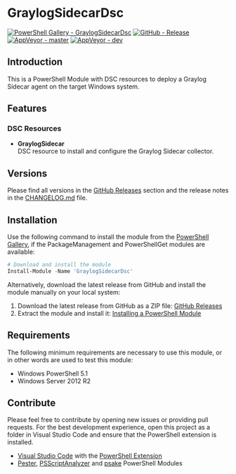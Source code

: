 # GraylogSidecarDsc


[![PowerShell Gallery - GraylogSidecarDsc](https://img.shields.io/badge/PowerShell_Gallery-GraylogSidecarDsc-0072C6.svg)](https://www.powershellgallery.com/packages/GraylogSidecarDsc)
[![GitHub - Release](https://img.shields.io/github/release/claudiospizzi/GraylogSidecarDsc.svg)](https://github.com/claudiospizzi/GraylogSidecarDsc/releases)
[![AppVeyor - master](https://img.shields.io/appveyor/ci/claudiospizzi/GraylogSidecarDsc/master.svg)](https://ci.appveyor.com/project/claudiospizzi/GraylogSidecarDsc/branch/master)
[![AppVeyor - dev](https://img.shields.io/appveyor/ci/claudiospizzi/GraylogSidecarDsc/dev.svg)](https://ci.appveyor.com/project/claudiospizzi/GraylogSidecarDsc/branch/dev)

## Introduction

This is a PowerShell Module with DSC resources to deploy a Graylog Sidecar agent
on the target Windows system.

## Features

### DSC Resources

* **GraylogSidecar**  
  DSC resource to install and configure the Graylog Sidecar collector.

## Versions

Please find all versions in the [GitHub Releases] section and the release notes
in the [CHANGELOG.md] file.

## Installation

Use the following command to install the module from the [PowerShell Gallery],
if the PackageManagement and PowerShellGet modules are available:

```powershell
# Download and install the module
Install-Module -Name 'GraylogSidecarDsc'
```

Alternatively, download the latest release from GitHub and install the module
manually on your local system:

1. Download the latest release from GitHub as a ZIP file: [GitHub Releases]
2. Extract the module and install it: [Installing a PowerShell Module]

## Requirements

The following minimum requirements are necessary to use this module, or in other
words are used to test this module:

* Windows PowerShell 5.1
* Windows Server 2012 R2

## Contribute

Please feel free to contribute by opening new issues or providing pull requests.
For the best development experience, open this project as a folder in Visual
Studio Code and ensure that the PowerShell extension is installed.

* [Visual Studio Code] with the [PowerShell Extension]
* [Pester], [PSScriptAnalyzer] and [psake] PowerShell Modules

[PowerShell Gallery]: https://www.powershellgallery.com/packages/SecurityFever
[GitHub Releases]: https://github.com/claudiospizzi/SecurityFever/releases
[Installing a PowerShell Module]: https://msdn.microsoft.com/en-us/library/dd878350

[CHANGELOG.md]: CHANGELOG.md

[Visual Studio Code]: https://code.visualstudio.com/
[PowerShell Extension]: https://marketplace.visualstudio.com/items?itemName=ms-vscode.PowerShell
[Pester]: https://www.powershellgallery.com/packages/Pester
[PSScriptAnalyzer]: https://www.powershellgallery.com/packages/PSScriptAnalyzer
[psake]: https://www.powershellgallery.com/packages/psake
